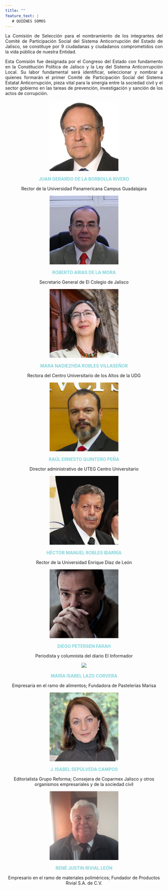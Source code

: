 ```yaml
---
title: ""
feature_text: |
   # QUIÉNES SOMOS
---  
```


<p style="text-align:justify">La Comisión de Selección para el nombramiento de los integrantes del Comité de Participación Social del Sistema Anticorrupción del Estado de Jalisco, se constituye por 9 ciudadanas y ciudadanos comprometidos con la vida pública de nuestra Entidad.  
</p><p style="text-align:justify">
Esta Comisión fue designada por el Congreso del Estado con fundamento en la Constitución Política de Jalisco y la Ley del Sistema Anticorrupción Local. Su labor fundamental será identificar, seleccionar y nombrar a quienes formarán el primer Comité de Participación Social del Sistema Estatal Anticorrupción, pieza vital para la sinergia entre la sociedad civil y el sector gobierno en las tareas de prevención, investigación y sanción de los actos de corrupción.</p> 

<p></p>
<p></p>

<div class="flex-grid-thirds">
<div class="col"><div style="text-align:center"> <img class="img-circle" src="/fotos/JuanGerardoDeLaBorbolla.jpg" width="220px"><p><b style="color: #82D4DA">JUAN GERARDO DE LA BORBOLLA RIVERO</b></p>  
<p class="small">Rector de la Universidad Panamericana Campus Guadalajara</p> </div></div>

<div class="col"><div style="text-align:center"><img class="img-circle" src="/fotos/RobertoArias.jpg" width="220px"><p><b style="color: #82D4DA">ROBERTO ARIAS DE LA MORA</b></p>
<p class="small">Secretario General de El Colegio de Jalisco </p> </div></div>

<div class="col"><div style="text-align:center"> <img class="img-circle" src="/fotos/MaraRobles.jpg" width="220px"><p><b style="color: #82D4DA">MARA NADIEZHDA ROBLES VILLASEÑOR</b></p>  
<p class="small">Rectora del Centro Universitario de los Altos de la UDG </p> </div></div>
</div><p>
</p>
<div class="flex-grid-thirds">
<div class="col"><div style="text-align:center"> <img class="img-circle" src="/fotos/RaulErnestoQuintero.jpg" width="220px"><p><b style="color: #82D4DA">RAÚL ERNESTO QUINTERO PEÑA</b></p>  
<p class="small">Director administrativo de UTEG Centro Universitario </p> </div></div>

<div class="col"><div style="text-align:center"> <img class="img-circle" src="/fotos/HectorManuelRobles.png" width="220px"><p><b style="color: #82D4DA">HÉCTOR MANUEL ROBLES IBARRÍA</b></p>  
<p class="small">Rector de la Universidad Enrique Díaz de León</p></div></div>

<div class="col"><div style="text-align:center"> <img class="img-circle" src="/fotos/DiegoPetersenF.jpg" width="220px"><p><b style="color: #82D4DA">DIEGO PETERSEN FARAH</b></p>  
<p class="small">Periodista y columnista del diario El Informador  </p></div></div>
</div><p>
</p>
<div class="flex-grid-thirds">
<div class="col"><div style="text-align:center"> <img class="img-circle" src="/fotos/MarisaLazo.jpg" width="220px"><p><b style="color: #82D4DA">MARÍA ISABEL LAZO CORVERA</b></p>  
<p class="small">Empresaria en el ramo de alimentos; Fundadora de Pastelerías Marisa  </p></div></div>

<div class="col"><div style="text-align:center"> <img class="img-circle" src="/fotos/IsabelSepulveda.jpg" width="220px"><p><b style="color: #82D4DA">J. ISABEL SEPÚLVEDA CAMPOS</b></p>  
<p class="small">Editorialista Grupo Reforma; Consejera de Coparmex Jalisco y otros organismos empresariales y de la sociedad civil</p></div></div>

<div class="col"><div style="text-align:center"> <img class="img-circle" src="/fotos/ReneRivial.jpg" width="220px"><p><b style="color: #82D4DA">RENÉ JUSTIN RIVIAL LEÓN</b></p>  
<p class="small">Empresario en el ramo de materiales poliméricos; Fundador de Productos Rivial S.A. de C.V.</p>
</div></div>
</div>

<p></p>
<p></p>
<p></p>




